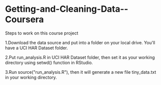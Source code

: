 Getting-and-Cleaning-Data--Coursera
===================================
Steps to work on this course project

1.Download the data source and put into a folder on your local drive. You'll have a UCI HAR Dataset folder.

2.Put run_analysis.R in UCI HAR Dataset folder, then set it as your working directory using setwd() function in RStudio.

3.Run source("run_analysis.R"), then it will generate a new file tiny_data.txt in your working directory.

